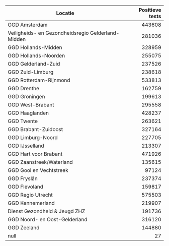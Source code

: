 | Locatie | Positieve tests |
|---------|----------------:|
| GGD Amsterdam                            | 443608 |
| Veiligheids- en Gezondheidsregio Gelderland-Midden | 281036 |
| GGD Hollands-Midden                      | 328959 |
| GGD Hollands-Noorden                     | 255075 |
| GGD Gelderland-Zuid                      | 237526 |
| GGD Zuid-Limburg                         | 238618 |
| GGD Rotterdam-Rijnmond                   | 533813 |
| GGD Drenthe                              | 162759 |
| GGD Groningen                            | 199613 |
| GGD West-Brabant                         | 295558 |
| GGD Haaglanden                           | 428237 |
| GGD Twente                               | 263621 |
| GGD Brabant-Zuidoost                     | 327164 |
| GGD Limburg-Noord                        | 227705 |
| GGD IJsselland                           | 213307 |
| GGD Hart voor Brabant                    | 471926 |
| GGD Zaanstreek/Waterland                 | 135615 |
| GGD Gooi en Vechtstreek                  | 97124 |
| GGD Fryslân                              | 237374 |
| GGD Flevoland                            | 159817 |
| GGD Regio Utrecht                        | 575503 |
| GGD Kennemerland                         | 219907 |
| Dienst Gezondheid & Jeugd ZHZ            | 191736 |
| GGD Noord- en Oost-Gelderland            | 316120 |
| GGD Zeeland                              | 144880 |
| null                                     |    27 |
